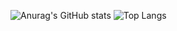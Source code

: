 ![Anurag's GitHub stats](https://github-readme-stats.vercel.app/api?username=YizheDev)
![Top Langs](https://github-readme-stats.vercel.app/api/top-langs/?username=YizheDev)
